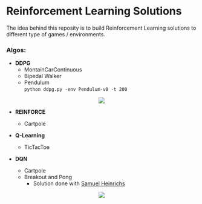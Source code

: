 # Reinforcement Learning Solutions
The idea behind this reposity is to build Reinforcement Learning solutions to different type of games / environments.

### Algos:
- **DDPG**
  * MontainCarContinuous
  * Bipedal Walker
  * Pendulum  
  `python ddpg.py -env Pendulum-v0 -t 200`
  
<p align="center"> 
<img src="https://user-images.githubusercontent.com/20289509/59074051-2c3f4680-88a0-11e9-8232-3d477291d9dd.png">
</p>

- **REINFORCE**
  * Cartpole
  
- **Q-Learning**
  * TicTacToe
  
- **DQN**
  * Cartpole
  * Breakout and Pong
    * Solution done with [Samuel Heinrichs](https://github.com/samuelhei)
    
<p align="center"> 
<a href="https://www.youtube.com/watch?v=HlGBxUUHEM8"><img src="https://camo.githubusercontent.com/9e6aceaee88b280ce74f7645f75d28a213f5529e/687474703a2f2f696d672e796f75747562652e636f6d2f76692f486c474278555548454d382f302e6a7067"></a>
</p>

